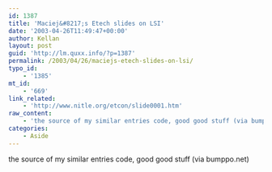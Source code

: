 ```yaml
---
id: 1387
title: 'Maciej&#8217;s Etech slides on LSI'
date: '2003-04-26T11:49:47+00:00'
author: Kellan
layout: post
guid: 'http://lm.quxx.info/?p=1387'
permalink: /2003/04/26/maciejs-etech-slides-on-lsi/
typo_id:
    - '1385'
mt_id:
    - '669'
link_related:
    - 'http://www.nitle.org/etcon/slide0001.htm'
raw_content:
    - 'the source of my similar entries code, good good stuff (via bumppo.net)'
categories:
    - Aside
---
```


the source of my similar entries code, good good stuff (via bumppo.net)